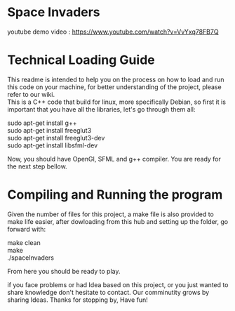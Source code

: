 # Space Invaders 

youtube demo video : https://www.youtube.com/watch?v=VvYxq78FB7Q

# Technical Loading Guide


This readme is intended to help you on the process on how to load and run this code on your machine, for better understanding of the project, please refer to our wiki. <br />
This is a C++ code that build for linux, more specifically Debian, so first it is important that you have all the libraries, let's go through them all: <br />

sudo apt-get install g++ <br />
sudo apt-get install freeglut3 <br />
sudo apt-get install freeglut3-dev <br />
sudo apt-get install libsfml-dev <br />

Now, you should have OpenGl, SFML and g++ compiler. You are ready for the next step bellow. <br />

# Compiling and Running the program

Given the number of files for this project, a make file is also provided to make life easier, after dowloading from this hub and setting up the folder, go forward with: 

make clean <br />
make <br />
./spaceInvaders <br />

From here you should be ready to play. <br />

if you face problems or had Idea based on this project, or you just wanted to share knowledge don't hesitate to contact. 
Our comminutity grows by sharing Ideas.
Thanks for stopping by, Have fun!
